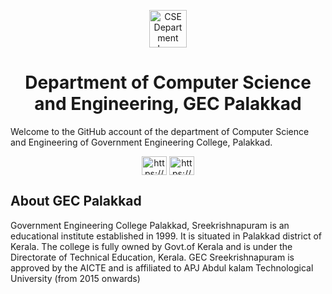 <p align="center">
    <img src="https://avatars.githubusercontent.com/u/159063609" alt="CSE Department Logo" height="60" width="auto"/>
</p>

<h1 align="center">Department of Computer Science and Engineering, GEC Palakkad</h1>

Welcome to the GitHub account of the department of Computer Science and Engineering of Government Engineering College, Palakkad.

<p align="center">
<a href="https://linkedin.com/in/https://www.linkedin.com/company/csegecskp/" target="blank"><img align="center" src="https://raw.githubusercontent.com/rahuldkjain/github-profile-readme-generator/master/src/images/icons/Social/linked-in-alt.svg" alt="https://www.linkedin.com/company/csegecskp/" height="30" width="40" /></a>
<a href="https://instagram.com/https://www.instagram.com/cse_gecpkd/" target="blank"><img align="center" src="https://raw.githubusercontent.com/rahuldkjain/github-profile-readme-generator/master/src/images/icons/Social/instagram.svg" alt="https://www.instagram.com/cse_gecpkd/" height="30" width="40" /></a>
</p>

## About GEC Palakkad
Government Engineering College Palakkad, Sreekrishnapuram is an educational institute established in 1999. It is situated in Palakkad district of Kerala. The college is fully owned by Govt.of Kerala and is under the Directorate of Technical Education, Kerala. GEC Sreekrishnapuram is approved by the AICTE and is affiliated to APJ Abdul kalam Technological University (from 2015 onwards)
